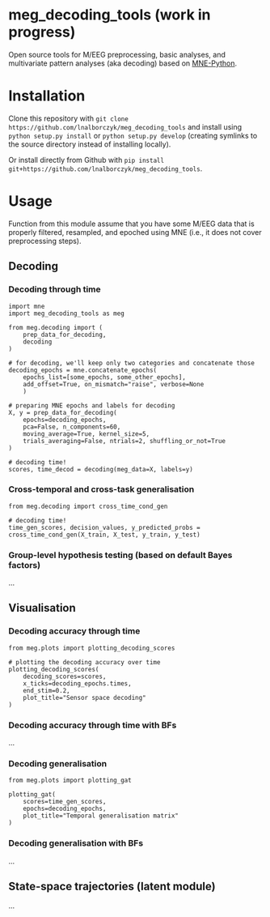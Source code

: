 # meg_decoding_tools (work in progress)

Open source tools for M/EEG preprocessing, basic analyses, and multivariate pattern analyses (aka decoding) based on [MNE-Python](https://mne.tools/stable/index.html).

# Installation

Clone this repository with `git clone https://github.com/lnalborczyk/meg_decoding_tools` and install using `python setup.py install` or `python setup.py develop` (creating symlinks to the source directory instead of installing locally).

Or install directly from Github with `pip install git+https://github.com/lnalborczyk/meg_decoding_tools`.

# Usage

Function from this module assume that you have some M/EEG data that is properly filtered, resampled, and epoched using MNE (i.e., it does not cover preprocessing steps).

## Decoding

### Decoding through time

```
import mne
import meg_decoding_tools as meg

from meg.decoding import (
    prep_data_for_decoding,
    decoding
)

# for decoding, we'll keep only two categories and concatenate those
decoding_epochs = mne.concatenate_epochs(
    epochs_list=[some_epochs, some_other_epochs],
    add_offset=True, on_mismatch="raise", verbose=None
    )

# preparing MNE epochs and labels for decoding
X, y = prep_data_for_decoding(
    epochs=decoding_epochs,
    pca=False, n_components=60,
    moving_average=True, kernel_size=5,
    trials_averaging=False, ntrials=2, shuffling_or_not=True
)

# decoding time!
scores, time_decod = decoding(meg_data=X, labels=y)
```

### Cross-temporal and cross-task generalisation

```
from meg.decoding import cross_time_cond_gen

# decoding time!
time_gen_scores, decision_values, y_predicted_probs = cross_time_cond_gen(X_train, X_test, y_train, y_test)
```

### Group-level hypothesis testing (based on default Bayes factors)

...

## Visualisation

### Decoding accuracy through time

```
from meg.plots import plotting_decoding_scores

# plotting the decoding accuracy over time
plotting_decoding_scores(
    decoding_scores=scores,
    x_ticks=decoding_epochs.times,
    end_stim=0.2,
    plot_title="Sensor space decoding"
)
```

### Decoding accuracy through time with BFs

...

### Decoding generalisation

```
from meg.plots import plotting_gat

plotting_gat(
    scores=time_gen_scores,
    epochs=decoding_epochs,
    plot_title="Temporal generalisation matrix"
)
```

### Decoding generalisation with BFs

...

## State-space trajectories (latent module)

...
